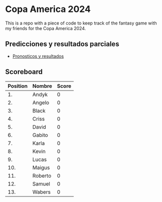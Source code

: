 # Copa America 2024

This is a repo with a piece of code to keep track of the fantasy game with my friends for the Copa America 2024.

## Predicciones y resultados parciales
- [Pronosticos y resultados](https://github.com/dasoto/polla/blob/main/master_plan.csv)
## Scoreboard

| Position | Nombre | Score |
| -------- | ------ | ----- |
|1. | Andyk | 0 |
|2. | Angelo | 0 |
|3. | Black | 0 |
|4. | Criss | 0 |
|5. | David | 0 |
|6. | Gabito | 0 |
|7. | Karla | 0 |
|8. | Kevin | 0 |
|9. | Lucas | 0 |
|10. | Maigus | 0 |
|11. | Roberto | 0 |
|12. | Samuel | 0 |
|13. | Wabers | 0 |
